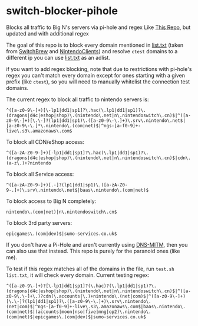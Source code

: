 # switch-blocker-pihole
Blocks all traffic to Big N's servers via pi-hole and regex
Like [This Repo](https://github.com/buggerman/SwitchBlockerForPiHole), but updated and with additional regex

The goal of this repo is to block every domain mentioned in [list.txt](./list.txt) (taken from [SwitchBrew](https://switchbrew.org/wiki/Network) and [NintendoClients](https://github.com/Kinnay/NintendoClients)) and resolve `ctest` domains to a different ip
you can use [list.txt](./list.txt) as an adlist.


if you want to add regex blocking, note that due to restrictions with pi-hole's regex you can't match every domain except for ones starting with a given prefix (like `ctest`), so you will need to manually whitelist the connection test domains.

The current regex to block all traffic to nintendo servers is: 
```
^([a-z0-9\-]+)[\-lp1|dd1|sp1]?\.hac(\.lp1|dd1|sp1)?\.(dragons|d4c|eshop|shop)\.(nintendo\.net|n\.nintendoswitch\.cn)$|^([a-z0-9\-]+)[\.\-]?(lp1|dd1|sp1)\.([a-z0-9\-\.]+)\.srv\.nintendo\.net$|[a-z0-9\-\.]*\.nintendo\.(com|net)$|^ngs-[a-f0-9]+-live\.s3\.amazonaws\.com$
```

To block all CDN/eShop access:
```
^([a-zA-Z0-9-]+)[-lp1|dd1|sp1]?\.hac(\.lp1|dd1|sp1)?\.(dragons|d4c|eshop|shop)\.(nintendo\.net|n\.nintendoswitch\.cn)$|cdn\.(a-z\.)+?nintendo
```

To block all Service access:
```
^([a-zA-Z0-9-]+)[.-]?(lp1|dd1|sp1)\.([a-zA-Z0-9-.]+)\.srv\.nintendo\.net$|baas\.nintendo\.(com|net)$
```

To block access to Big N completely:
```
nintendo\.(com|net)|n\.nintendoswitch\.cn$
```

To block 3rd party servers:
```
epicgames\.(com|dev)$|sumo-services.co.uk$
```

If you don't have a Pi-Hole and aren't currently using [DNS-MITM](https://github.com/Atmosphere-NX/Atmosphere/blob/master/docs/features/dns_mitm.md), then you can also use that instead. This repo is purely for the paranoid ones (like me).

To test if this regex matches all of the domains in the file, run `test.sh list.txt`, it will check every domain.
Current testing regex:
```
^([a-z0-9\-]+)?[\-lp1|dd1|sp1]?(\.hac)?(\.lp1|dd1|sp1)?\.(dragons|d4c|eshop|shop)\.(nintendo\.net|n\.nintendoswitch\.cn)$|^([a-z0-9\.\-]+\.)?cdn(\.accounts|\.)+nintendo\.(net|com)$|^([a-z0-9\-]+)[\.\-]?(lp1|dd1|sp1)?\.([a-z0-9\-\.]+)\.srv\.nintendo\.(net|com)$|^ngs-[a-f0-9]+-live\.s3\.amazonaws\.com$|baas\.nintendo\.(com|net)$|(accounts|moon|nso|five|mng|op2)\.nintendo\.(com|net)$|epicgames\.(com|dev)$|sumo-services.co.uk$
```
